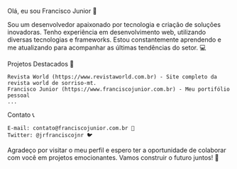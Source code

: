 Olá, eu sou Francisco Junior 👋

Sou um desenvolvedor apaixonado por tecnologia e criação de soluções inovadoras. Tenho experiência em desenvolvimento web, utilizando diversas tecnologias e frameworks. Estou constantemente aprendendo e me atualizando para acompanhar as últimas tendências do setor. 💻

Projetos Destacados 🌟

    Revista World (https://www.revistaworld.com.br) - Site completo da revista world de sorriso-mt.
    Francisco Junior (https://www.franciscojunior.com.br) - Meu portifólio pessoal
    ...

Contato 📞

    E-mail: contato@franciscojunior.com.br 📧
    Twitter: @jrfranciscojnr 🐦

Agradeço por visitar o meu perfil e espero ter a oportunidade de colaborar com você em projetos emocionantes. Vamos construir o futuro juntos! 🚀
